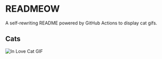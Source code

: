 # READMEOW

A self-rewriting README powered by GitHub Actions to display cat gifs.

## Cats

![In Love Cat GIF](https://media2.giphy.com/media/MDJ9IbxxvDUQM/200.gif?cid=9acd02dawuic0lelxsbb7205ng8xejwjflweaq33dpptd5hu&ep=v1_gifs_search&rid=200.gif&ct=g)
